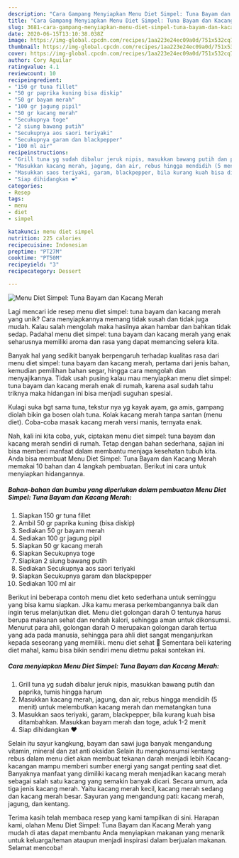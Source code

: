 ```yaml
---
description: "Cara Gampang Menyiapkan Menu Diet Simpel: Tuna Bayam dan Kacang Merah Anti Gagal"
title: "Cara Gampang Menyiapkan Menu Diet Simpel: Tuna Bayam dan Kacang Merah Anti Gagal"
slug: 3681-cara-gampang-menyiapkan-menu-diet-simpel-tuna-bayam-dan-kacang-merah-anti-gagal
date: 2020-06-15T13:10:38.038Z
image: https://img-global.cpcdn.com/recipes/1aa223e24ec09a0d/751x532cq70/menu-diet-simpel-tuna-bayam-dan-kacang-merah-foto-resep-utama.jpg
thumbnail: https://img-global.cpcdn.com/recipes/1aa223e24ec09a0d/751x532cq70/menu-diet-simpel-tuna-bayam-dan-kacang-merah-foto-resep-utama.jpg
cover: https://img-global.cpcdn.com/recipes/1aa223e24ec09a0d/751x532cq70/menu-diet-simpel-tuna-bayam-dan-kacang-merah-foto-resep-utama.jpg
author: Cory Aguilar
ratingvalue: 4.1
reviewcount: 10
recipeingredient:
- "150 gr tuna fillet"
- "50 gr paprika kuning bisa diskip"
- "50 gr bayam merah"
- "100 gr jagung pipil"
- "50 gr kacang merah"
- "Secukupnya toge"
- "2 siung bawang putih"
- "Secukupnya aos saori teriyaki"
- "Secukupnya garam dan blackpepper"
- "100 ml air"
recipeinstructions:
- "Grill tuna yg sudah dibalur jeruk nipis, masukkan bawang putih dan paprika, tumis hingga harum"
- "Masukkan kacang merah, jagung, dan air, rebus hingga mendidih (5 menit) untuk melembutkan kacang merah dan mematangkan tuna"
- "Masukkan saos teriyaki, garam, blackpepper, bila kurang kuah bisa ditambahkan. Masukkan bayam merah dan toge, aduk 1-2 menit"
- "Siap dihidangkan ❤️"
categories:
- Resep
tags:
- menu
- diet
- simpel

katakunci: menu diet simpel 
nutrition: 225 calories
recipecuisine: Indonesian
preptime: "PT27M"
cooktime: "PT50M"
recipeyield: "3"
recipecategory: Dessert

---
```



![Menu Diet Simpel: Tuna Bayam dan Kacang Merah](https://img-global.cpcdn.com/recipes/1aa223e24ec09a0d/751x532cq70/menu-diet-simpel-tuna-bayam-dan-kacang-merah-foto-resep-utama.jpg)

Lagi mencari ide resep menu diet simpel: tuna bayam dan kacang merah yang unik? Cara menyiapkannya memang tidak susah dan tidak juga mudah. Kalau salah mengolah maka hasilnya akan hambar dan bahkan tidak sedap. Padahal menu diet simpel: tuna bayam dan kacang merah yang enak seharusnya memiliki aroma dan rasa yang dapat memancing selera kita.

Banyak hal yang sedikit banyak berpengaruh terhadap kualitas rasa dari menu diet simpel: tuna bayam dan kacang merah, pertama dari jenis bahan, kemudian pemilihan bahan segar, hingga cara mengolah dan menyajikannya. Tidak usah pusing kalau mau menyiapkan menu diet simpel: tuna bayam dan kacang merah enak di rumah, karena asal sudah tahu triknya maka hidangan ini bisa menjadi suguhan spesial.

Kulagi suka bgt sama tuna, tekstur nya yg kayak ayam, ga amis, gampang diolah bikin ga bosen olah tuna. Kolak kacang merah tanpa santan (menu diet). Coba-coba masak kacang merah versi manis, ternyata enak.


Nah, kali ini kita coba, yuk, ciptakan menu diet simpel: tuna bayam dan kacang merah sendiri di rumah. Tetap dengan bahan sederhana, sajian ini bisa memberi manfaat dalam membantu menjaga kesehatan tubuh kita. Anda bisa membuat Menu Diet Simpel: Tuna Bayam dan Kacang Merah memakai 10 bahan dan 4 langkah pembuatan. Berikut ini cara untuk menyiapkan hidangannya.

<!--inarticleads1-->

##### Bahan-bahan dan bumbu yang diperlukan dalam pembuatan Menu Diet Simpel: Tuna Bayam dan Kacang Merah:

1. Siapkan 150 gr tuna fillet
1. Ambil 50 gr paprika kuning (bisa diskip)
1. Sediakan 50 gr bayam merah
1. Sediakan 100 gr jagung pipil
1. Siapkan 50 gr kacang merah
1. Siapkan Secukupnya toge
1. Siapkan 2 siung bawang putih
1. Sediakan Secukupnya aos saori teriyaki
1. Siapkan Secukupnya garam dan blackpepper
1. Sediakan 100 ml air


Berikut ini beberapa contoh menu diet keto sederhana untuk seminggu yang bisa kamu siapkan. Jika kamu merasa perkembangannya baik dan ingin terus melanjutkan diet. Menu diet golongan darah O tentunya harus berupa makanan sehat dan rendah kalori, sehingga aman untuk dikonsumsi. Menurut para ahli, golongan darah O merupakan golongan darah tertua yang ada pada manusia, sehingga para ahli diet sangat menganjurkan kepada seseorang yang memiliki. menu diet sehat 🌽 Sementara beli katering diet mahal, kamu bisa bikin sendiri menu dietmu pakai sontekan ini. 

<!--inarticleads2-->

##### Cara menyiapkan Menu Diet Simpel: Tuna Bayam dan Kacang Merah:

1. Grill tuna yg sudah dibalur jeruk nipis, masukkan bawang putih dan paprika, tumis hingga harum
1. Masukkan kacang merah, jagung, dan air, rebus hingga mendidih (5 menit) untuk melembutkan kacang merah dan mematangkan tuna
1. Masukkan saos teriyaki, garam, blackpepper, bila kurang kuah bisa ditambahkan. Masukkan bayam merah dan toge, aduk 1-2 menit
1. Siap dihidangkan ❤️


Selain itu sayur kangkung, bayam dan sawi juga banyak mengandung vitamin, mineral dan zat anti oksidan Selain itu mengkonsumsi kentang rebus dalam menu diet akan membuat tekanan darah menjadi lebih Kacang-kacangan mampu memberi sumber energi yang sangat penting saat diet. Banyaknya manfaat yang dimiliki kacang merah menjadikan kacang merah sebagai salah satu kacang yang semakin banyak dicari. Secara umum, ada tiga jenis kacang merah. Yaitu kacang merah kecil, kacang merah sedang dan kacang merah besar. Sayuran yang mengandung pati: kacang merah, jagung, dan kentang. 

Terima kasih telah membaca resep yang kami tampilkan di sini. Harapan kami, olahan Menu Diet Simpel: Tuna Bayam dan Kacang Merah yang mudah di atas dapat membantu Anda menyiapkan makanan yang menarik untuk keluarga/teman ataupun menjadi inspirasi dalam berjualan makanan. Selamat mencoba!
